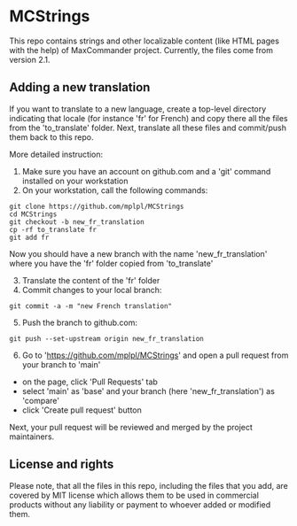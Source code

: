 # MCStrings

This repo contains strings and other localizable content (like HTML pages with the help) of MaxCommander project. Currently, the files come from version 2.1.

## Adding a new translation

If you want to translate to a new language, create a top-level directory indicating that locale (for instance 'fr' for French) and copy there all the files from the 'to_translate' folder. Next, translate all these files and commit/push them back to this repo. 

More detailed instruction:

1. Make sure you have an account on github.com and a 'git' command installed on your workstation
2. On your workstation, call the following commands:

```
git clone https://github.com/mplpl/MCStrings
cd MCStrings
git checkout -b new_fr_translation
cp -rf to_translate fr
git add fr
```

Now you should have a new branch with the name 'new_fr_translation' where you have the 'fr' folder copied from 'to_translate'

3. Translate the content of the 'fr' folder
4. Commit changes to your local branch:

```
git commit -a -m "new French translation"
```

5. Push the branch to github.com:

```
git push --set-upstream origin new_fr_translation
```

6. Go to 'https://github.com/mplpl/MCStrings' and open a pull request from your branch to 'main'
- on the page, click 'Pull Requests' tab
- select 'main' as 'base' and your branch (here 'new_fr_translation') as 'compare'
- click 'Create pull request' button

Next, your pull request will be reviewed and merged by the project maintainers.

## License and rights

Please note, that all the files in this repo, including the files that you add, are covered by MIT license which allows them to be used in commercial products without any liability or payment to whoever added or modified them.

